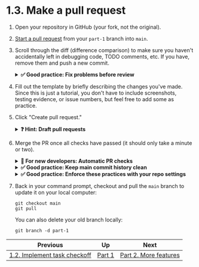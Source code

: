 # 1.3. Make a pull request

1. Open your repository in GitHub (your fork, not the original).
2. [Start a pull request](https://docs.github.com/en/pull-requests/collaborating-with-pull-requests/proposing-changes-to-your-work-with-pull-requests/creating-a-pull-request#creating-the-pull-request) from your `part-1` branch into `main`.
3. Scroll through the diff (difference comparison) to make sure you haven't accidentally left in debugging code, TODO comments, etc. If you have, remove them and push a new commit.
   <details>
   <summary><strong>✅ Good practice: Fix problems before review</strong></summary>

   _You can do this step before or after creating the pull request. Just try to fix any problems before someone else reviews your code, so they can focus on the actual changes._
   </details>

4. Fill out the template by briefly describing the changes you've made. Since this is just a tutorial, you don't have to include screenshots, testing evidence, or issue numbers, but feel free to add some as practice.
5. Click "Create pull request."
   <details>
   <summary><strong>❓ Hint: Draft pull requests</strong></summary>

   _You can also create "draft" pull requests for cases where you want the PR in place but aren't quite finished with making changes yet. The option is available by clicking the down arrow next to "Create pull request."_
   </details>

6. Merge the PR once all checks have passed (it should only take a minute or two).
   <details>
   <summary><strong>🤔 For new developers: Automatic PR checks</strong></summary>

   _We use GitHub Actions to run some automatic checks on every PR in this repo. They make sure that all files follow Prettier and ESLint rules and that all unit tests pass before you're allowed to merge. If one of these checks fails, investigate it by clicking on the Details link and try to fix the problem. If you're still stuck, feel free to reach out in **#onboarding** for help._
   </details>
   <details>
   <summary><strong>✅ Good practice: Keep main commit history clean</strong></summary>

   _There are [multiple ways to merge a PR](https://docs.github.com/en/repositories/configuring-branches-and-merges-in-your-repository/configuring-pull-request-merges/about-merge-methods-on-github) on GitHub: merge commit, squash-and-merge, or rebase-and-merge. We generally recommend that you do one of the latter two in order to keep the `main` commit history clean. Your engineering manager will decide the policy for your project._
   </details>
   <details>
   <summary><strong>✅ Good practice: Enforce these practices with your repo settings</strong></summary>

   _You can enable or disable each PR merge method in your repository settings, as well as set [branch protection rules](https://docs.github.com/en/repositories/configuring-branches-and-merges-in-your-repository/managing-protected-branches/managing-a-branch-protection-rule) to, say, require automatic checks to pass before a PR can be merged into the `main` branch. These options are set in the template repo, but they're not copied to repos created from it. Your engineering manager should handle the settings on your future project repository._
   </details>

7. Back in your command prompt, checkout and pull the `main` branch to update it on your local computer:
   ```shell
   git checkout main
   git pull
   ```
   You can also delete your old branch locally:
   ```shell
   git branch -d part-1
   ```

| Previous                                               | Up           | Next                                |
| ------------------------------------------------------ | ------------ | ----------------------------------- |
| [1.2. Implement task checkoff](./1-2-Task-checkoff.md) | [Part 1](./) | [Part 2. More features](../part-2/) |
